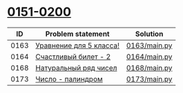 # [0151-0200](https://acmp.ru/index.asp?main=tasks&str=%20&page=3&id_type=0)

| ID   | Problem statement                                                          | Solution                     |
|------|----------------------------------------------------------------------------|------------------------------|
| 0163 | [Уравнение для 5 класса!](https://acmp.ru/index.asp?main=task&id_task=163) | [0163/main.py](0163/main.py) |
| 0164 | [Счастливый билет - 2](https://acmp.ru/index.asp?main=task&id_task=164)    | [0164/main.py](0164/main.py) |
| 0168 | [Натуральный ряд чисел](https://acmp.ru/index.asp?main=task&id_task=168)   | [0168/main.py](0168/main.py) |
| 0173 | [Число - палиндром](https://acmp.ru/index.asp?main=task&id_task=173)       | [0173/main.py](0173/main.py) |

